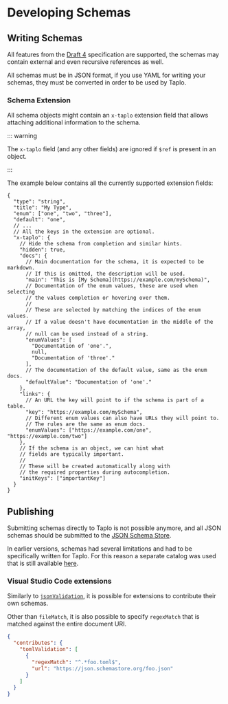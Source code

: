 # Developing Schemas

## Writing Schemas

All features from the [Draft 4](https://json-schema.org/specification-links.html#draft-4) specification are supported, the schemas may contain external and even recursive references as well.

All schemas must be in JSON format, if you use YAML for writing your schemas, they must be converted in order to be used by Taplo.

### Schema Extension

All schema objects might contain an `x-taplo` extension field that allows attaching additional information to the schema.

::: warning

The `x-taplo` field (and any other fields) are ignored if `$ref` is present in an object.

:::

The example below contains all the currently supported extension fields:

```jsonc
{
  "type": "string",
  "title": "My Type",
  "enum": ["one", "two", "three"],
  "default": "one",
  // ...
  // All the keys in the extension are optional.
  "x-taplo": {
    // Hide the schema from completion and similar hints.
    "hidden": true,
    "docs": {
      // Main documentation for the schema, it is expected to be markdown.
      // If this is omitted, the description will be used.
      "main": "This is [My Schema](https://example.com/mySchema)",
      // Documentation of the enum values, these are used when selecting
      // the values completion or hovering over them.
      //
      // These are selected by matching the indices of the enum values.
      // If a value doesn't have documentation in the middle of the array,
      // null can be used instead of a string.
      "enumValues": [
        "Documentation of 'one'.",
        null,
        "Documentation of 'three'."
      ],
      // The documentation of the default value, same as the enum docs.
      "defaultValue": "Documentation of 'one'."
    },
    "links": {
      // An URL the key will point to if the schema is part of a table.
      "key": "https://example.com/mySchema",
      // Different enum values can also have URLs they will point to.
      // The rules are the same as enum docs.
      "enumValues": ["https://example.com/one", "https://example.com/two"]
    },
    // If the schema is an object, we can hint what
    // fields are typically important.
    //
    // These will be created automatically along with
    // the required properties during autocompletion.
    "initKeys": ["importantKey"]
  }
}
```

## Publishing

Submitting schemas directly to Taplo is not possible anymore, and all JSON schemas should be submitted to the [JSON Schema Store](https://raw.githubusercontent.com/SchemaStore/schemastore/refs/heads/master/src/json/).

In earlier versions, schemas had several limitations and had to be specifically written for Taplo. For this reason a separate catalog was used that is still available [here](https://taplo.tamasfe.dev/schema_index.json).

### Visual Studio Code extensions

Similarly to [`jsonValidation`](https://code.visualstudio.com/api/references/contribution-points#contributes.jsonValidation), it is possible for extensions to contribute their own schemas.

Other than `fileMatch`, it is also possible to specify `regexMatch` that is matched against the entire document URI.

```json
{
  "contributes": {
    "tomlValidation": [
      {
        "regexMatch": "^.*foo.toml$",
        "url": "https://json.schemastore.org/foo.json"
      }
    ]
  }
}
```
